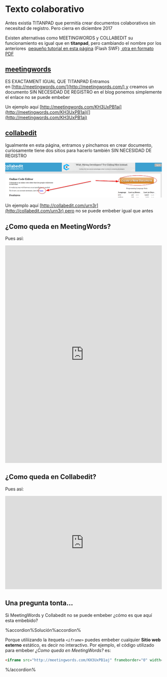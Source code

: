 
# Texto colaborativo

Antes existía TITANPAD que permitía crear documentos colaborativos sin necesitad de registro. Pero cierra en diciembre 2017

Existen alternativas como MEETINGWORDS y COLLABEDIT su funcionamiento es igual que en **titanpad**, pero cambiando el nombre por los anteriores  [pequeño tutorial en esta página](http://aularagon.catedu.es/materialesaularagon2013/blogs/videos/titanpad.htm) (Flash SWF) [ otra en formato PDF](http://aularagon.catedu.es/materialesaularagon2013/blogs/videos/Titanpad.pdf)

## [meetingwords](http://meetingwords.com/)

ES EXACTAMENT IGUAL QUE TITANPAD Entramos en [http://meetingwords.com/](http://meetingwords.com/) y creamos un documento SIN NECESIDAD DE REGISTRO en el blog ponemos simplemente el enlace no se puede embeber

Un ejemplo aquí [http://meetingwords.com/KH3UxPB1aj](http://meetingwords.com/KH3UxPB1aj)[](http://meetingwords.com/KH3UxPB1aj)

## [collabedit](http://collabedit.com/)

Igualmente en esta página, entramos y pinchamos en crear documento, curiosamente tiene dos sitios para hacerlo también SIN NECESIDAD DE REGISTRO

![](img/2016-11-16_13_03_30-online_text_editor_-_collabedit.png)

Un ejemplo aquí [http://collabedit.com/urn3r](http://collabedit.com/urn3r) pero no se puede embeber igual que antes

## ¿Como queda en MeetingWords?

Pues así:

<iframe src="http://meetingwords.com/KH3UxPB1aj" frameborder="0" width="100%" height="700" allowfullscreen="true" mozallowfullscreen="true" webkitallowfullscreen="true"></iframe>

## ¿Como queda en Collabedit?

Pues así:

<iframe src="http://collabedit.com/urn3r" frameborder="0" width="100%" height="300" allowfullscreen="true" mozallowfullscreen="true" webkitallowfullscreen="true"></iframe>

## Una pregunta tonta...

Si MeetingWords y Collabedit no se puede embeber ¿cómo es que aquí esta embebido?

%accordion%Solución%accordion%

Porque utiliizando la itequeta *```<iframe>```* puedes embeber cualquier **Sitio web externo** estático, es decir no interactivo. Por ejemplo, el código utilizado para embeber *¿Como queda en MeetingWords?* es:

```html
<iframe src="http://meetingwords.com/KH3UxPB1aj" frameborder="0" width="100%" height="700" allowfullscreen="true" mozallowfullscreen="true" webkitallowfullscreen="true"></iframe><iframe src="http://meetingwords.com/KH3UxPB1aj" frameborder="0" width="100%" height="700" allowfullscreen="true" mozallowfullscreen="true" webkitallowfullscreen="true"></iframe>
```

%/accordion%
